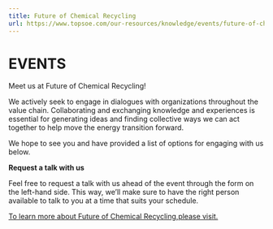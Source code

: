 ```yaml
---
title: Future of Chemical Recycling
url: https://www.topsoe.com/our-resources/knowledge/events/future-of-chemical-recycling#form-bam
---
```


# EVENTS

Meet us at Future of Chemical Recycling!

We actively seek to engage in dialogues with organizations throughout the value chain. Collaborating and exchanging knowledge and experiences is essential for generating ideas and finding collective ways we can act together to help move the energy transition forward.

We hope to see you and have provided a list of options for engaging with us below.

**Request a talk with us**

Feel free to request a talk with us ahead of the event through the form on the left-hand side. This way, we’ll make sure to have the right person available to talk to you at a time that suits your schedule.

[To learn more about Future of Chemical Recycling,please visit.](https://www.wplgroup.com/aci/event/future-of-chemical-recycling/)